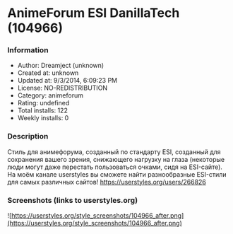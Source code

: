 # AnimeForum ESI DanillaTech (104966)

### Information
- Author: Dreamject (unknown)
- Created at: unknown
- Updated at: 9/3/2014, 6:09:23 PM
- License: NO-REDISTRIBUTION
- Category: animeforum
- Rating: undefined
- Total installs: 122
- Weekly installs: 0


### Description
Стиль для анимефорума, созданный по стандарту ESI, созданный для сохранения вашего зрения, снижающего нагрузку на глаза (некоторые люди могут даже перестать пользоваться очками, сидя на ESI-сайте). На моём канале userstyles вы сможете найти разнообразные ESI-стили для самых различных сайтов! https://userstyles.org/users/266826


### Screenshots (links to userstyles.org)
![https://userstyles.org/style_screenshots/104966_after.png](https://userstyles.org/style_screenshots/104966_after.png)


